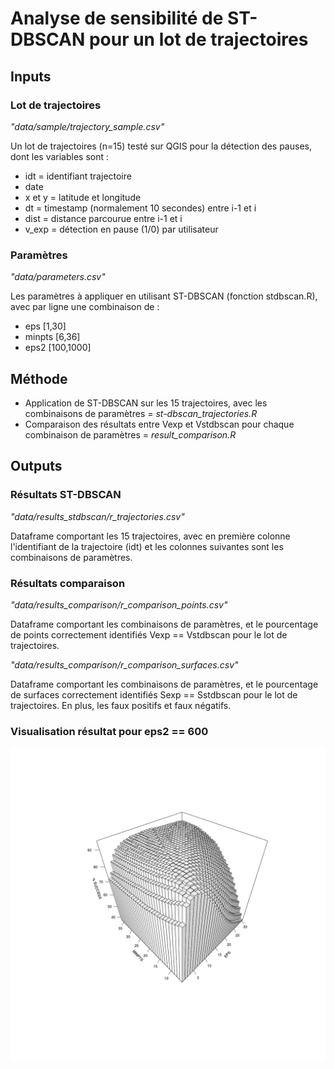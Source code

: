 
# Analyse de sensibilité de ST-DBSCAN pour un lot de trajectoires

## Inputs

### Lot de trajectoires

*"data/sample/trajectory_sample.csv"*

Un lot de trajectoires (n=15) testé sur QGIS pour la détection des pauses, dont les variables sont :

- idt = identifiant trajectoire 
- date
- x et y = latitude et longitude
- dt = timestamp (normalement 10 secondes) entre i-1 et i
- dist = distance parcourue entre i-1 et i
- v_exp = détection en pause (1/0) par utilisateur


### Paramètres

*"data/parameters.csv"*

Les paramètres à appliquer en utilisant ST-DBSCAN (fonction stdbscan.R), avec par ligne une combinaison de :

- eps [1,30]
- minpts [6,36]
- eps2 [100,1000]

## Méthode

- Application de ST-DBSCAN sur les 15 trajectoires, avec les combinaisons de paramètres = *st-dbscan_trajectories.R*
- Comparaison des résultats entre Vexp et Vstdbscan pour chaque combinaison de paramètres = *result_comparison.R*

## Outputs

### Résultats ST-DBSCAN
*"data/results_stdbscan/r_trajectories.csv"*

Dataframe comportant les 15 trajectoires, avec en première colonne l'identifiant de la trajectoire (idt) et les colonnes suivantes sont les combinaisons de paramètres.

### Résultats comparaison
*"data/results_comparison/r_comparison_points.csv"*

Dataframe comportant les combinaisons de paramètres, et le pourcentage de points correctement identifiés Vexp == Vstdbscan pour le lot de trajectoires.

*"data/results_comparison/r_comparison_surfaces.csv"*

Dataframe comportant les combinaisons de paramètres, et le pourcentage de surfaces correctement identifiés Sexp == Sstdbscan pour le lot de trajectoires. En plus, les faux positifs et faux négatifs.


### Visualisation résultat pour eps2 == 600

![](test_hist3d.png?)
